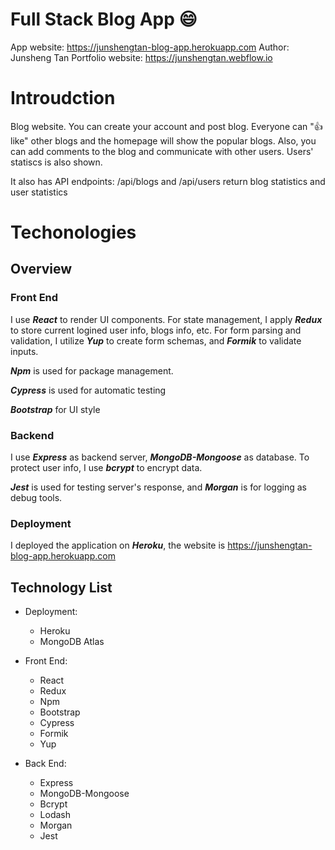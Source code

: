 # Full Stack Blog App 😄

App website: https://junshengtan-blog-app.herokuapp.com
Author: Junsheng Tan
Portfolio website: https://junshengtan.webflow.io

# Introudction

Blog website. You can create your account and post blog. Everyone can "👍 like" other blogs and the homepage will show the popular blogs. Also, you can add comments to the blog and communicate with other users. Users' statiscs is also shown.

It also has API endpoints: /api/blogs and /api/users return blog statistics and user statistics

# Techonologies

## Overview

### Front End

I use ***React*** to render UI components. For state management, I apply ***Redux*** to store current logined user info, blogs info, etc. For form parsing and validation, I utilize ***Yup*** to create form schemas, and ***Formik*** to validate inputs.

***Npm*** is used for package management.

***Cypress*** is used for automatic testing

***Bootstrap*** for UI style

### Backend

I use ***Express*** as backend server, ***MongoDB-Mongoose*** as database. To protect user info, I use ***bcrypt*** to encrypt data. 

***Jest*** is used for testing server's response, and ***Morgan*** is for logging as debug tools.

### Deployment

I deployed the application on ***Heroku***, the website is https://junshengtan-blog-app.herokuapp.com

## Technology List

* Deployment: 
  + Heroku
  + MongoDB Atlas

* Front End:
  + React
  + Redux
  + Npm
  + Bootstrap
  + Cypress
  + Formik
  + Yup

* Back End:
  + Express
  + MongoDB-Mongoose
  + Bcrypt
  + Lodash
  + Morgan
  + Jest
